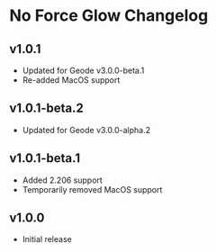 # No Force Glow Changelog
## v1.0.1
- Updated for Geode v3.0.0-beta.1
- Re-added MacOS support
## v1.0.1-beta.2
- Updated for Geode v3.0.0-alpha.2
## v1.0.1-beta.1
- Added 2.206 support
- Temporarily removed MacOS support
## v1.0.0
- Initial release